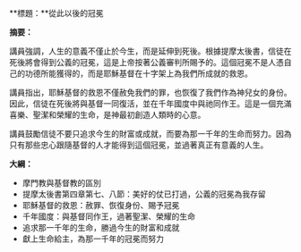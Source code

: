 **標題：**從此以後的冠冕

**摘要：**

講員強調，人生的意義不僅止於今生，而是延伸到死後。根據提摩太後書，信徒在死後將會得到公義的冠冕，這是上帝按著公義審判所賜予的。這個冠冕不是人憑自己的功德所能獲得的，而是耶穌基督在十字架上為我們所成就的救恩。

講員指出，耶穌基督的救恩不僅赦免我們的罪，也恢復了我們作為神兒女的身份。因此，信徒在死後將與基督一同復活，並在千年國度中與祂同作王。這是一個充滿喜樂、聖潔和榮耀的生命，是神最初創造人類時的心意。

講員鼓勵信徒不要只追求今生的財富或成就，而要為那一千年的生命而努力。因為只有那些忠心跟隨基督的人才能得到這個冠冕，並過著真正有意義的人生。

**大綱：**

* 摩門教與基督教的區別
* 提摩太後書第四章第七、八節：美好的仗已打過，公義的冠冕為我存留
* 耶穌基督的救恩：赦罪、恢復身份、賜予冠冕
* 千年國度：與基督同作王，過著聖潔、榮耀的生命
* 追求那一千年的生命，勝過今生的財富和成就
* 獻上生命給主，為那一千年的冠冕而努力